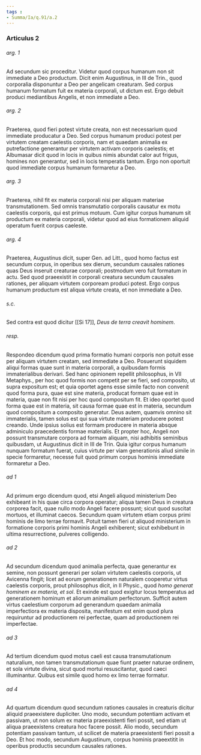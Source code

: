 ```yaml
---
tags : 
- Summa/Ia/q.91/a.2
---
```


### Articulus 2

###### arg. 1
Ad secundum sic proceditur. Videtur quod corpus humanum non sit immediate a Deo productum. Dicit enim Augustinus, in III de Trin., quod corporalia disponuntur a Deo per angelicam creaturam. Sed corpus humanum formatum fuit ex materia corporali, ut dictum est. Ergo debuit produci mediantibus Angelis, et non immediate a Deo.

###### arg. 2
Praeterea, quod fieri potest virtute creata, non est necessarium quod immediate producatur a Deo. Sed corpus humanum produci potest per virtutem creatam caelestis corporis, nam et quaedam animalia ex putrefactione generantur per virtutem activam corporis caelestis; et Albumasar dicit quod in locis in quibus nimis abundat calor aut frigus, homines non generantur, sed in locis temperatis tantum. Ergo non oportuit quod immediate corpus humanum formaretur a Deo.

###### arg. 3
Praeterea, nihil fit ex materia corporali nisi per aliquam materiae transmutationem. Sed omnis transmutatio corporalis causatur ex motu caelestis corporis, qui est primus motuum. Cum igitur corpus humanum sit productum ex materia corporali, videtur quod ad eius formationem aliquid operatum fuerit corpus caeleste.

###### arg. 4
Praeterea, Augustinus dicit, super Gen. ad Litt., quod homo factus est secundum corpus, in operibus sex dierum, secundum causales rationes quas Deus inseruit creaturae corporali; postmodum vero fuit formatum in actu. Sed quod praeexistit in corporali creatura secundum causales rationes, per aliquam virtutem corpoream produci potest. Ergo corpus humanum productum est aliqua virtute creata, et non immediate a Deo.

###### s.c.
Sed contra est quod dicitur [[Si 17]], *Deus de terra creavit hominem*.

###### resp.
Respondeo dicendum quod prima formatio humani corporis non potuit esse per aliquam virtutem creatam, sed immediate a Deo. Posuerunt siquidem aliqui formas quae sunt in materia corporali, a quibusdam formis immaterialibus derivari. Sed hanc opinionem repellit philosophus, in VII Metaphys., per hoc quod formis non competit per se fieri, sed composito, ut supra expositum est; et quia oportet agens esse simile facto non convenit quod forma pura, quae est sine materia, producat formam quae est in materia, quae non fit nisi per hoc quod compositum fit. Et ideo oportet quod forma quae est in materia, sit causa formae quae est in materia, secundum quod compositum a composito generatur. Deus autem, quamvis omnino sit immaterialis, tamen solus est qui sua virtute materiam producere potest creando. Unde ipsius solius est formam producere in materia absque adminiculo praecedentis formae materialis. Et propter hoc, Angeli non possunt transmutare corpora ad formam aliquam, nisi adhibitis seminibus quibusdam, ut Augustinus dicit in III de Trin. Quia igitur corpus humanum nunquam formatum fuerat, cuius virtute per viam generationis aliud simile in specie formaretur, necesse fuit quod primum corpus hominis immediate formaretur a Deo.

###### ad 1
Ad primum ergo dicendum quod, etsi Angeli aliquod ministerium Deo exhibeant in his quae circa corpora operatur; aliqua tamen Deus in creatura corporea facit, quae nullo modo Angeli facere possunt; sicut quod suscitat mortuos, et illuminat caecos. Secundum quam virtutem etiam corpus primi hominis de limo terrae formavit. Potuit tamen fieri ut aliquod ministerium in formatione corporis primi hominis Angeli exhiberent; sicut exhibebunt in ultima resurrectione, pulveres colligendo.

###### ad 2
Ad secundum dicendum quod animalia perfecta, quae generantur ex semine, non possunt generari per solam virtutem caelestis corporis, ut Avicenna fingit; licet ad eorum generationem naturalem cooperetur virtus caelestis corporis, prout philosophus dicit, in II Physic., quod *homo generat hominem ex materia, et sol*. Et exinde est quod exigitur locus temperatus ad generationem hominum et aliorum animalium perfectorum. Sufficit autem virtus caelestium corporum ad generandum quaedam animalia imperfectiora ex materia disposita, manifestum est enim quod plura requiruntur ad productionem rei perfectae, quam ad productionem rei imperfectae.

###### ad 3
Ad tertium dicendum quod motus caeli est causa transmutationum naturalium, non tamen transmutationum quae fiunt praeter naturae ordinem, et sola virtute divina, sicut quod mortui resuscitantur, quod caeci illuminantur. Quibus est simile quod homo ex limo terrae formatur.

###### ad 4
Ad quartum dicendum quod secundum rationes causales in creaturis dicitur aliquid praeexistere dupliciter. Uno modo, secundum potentiam activam et passivam, ut non solum ex materia praeexistenti fieri possit, sed etiam ut aliqua praeexistens creatura hoc facere possit. Alio modo, secundum potentiam passivam tantum, ut scilicet de materia praeexistenti fieri possit a Deo. Et hoc modo, secundum Augustinum, corpus hominis praeextitit in operibus productis secundum causales rationes.

